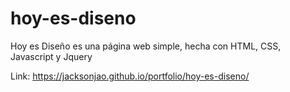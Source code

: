 # hoy-es-diseno
Hoy es Diseño es una página web simple, hecha con HTML, CSS, Javascript y Jquery

Link: https://jacksonjao.github.io/portfolio/hoy-es-diseno/
